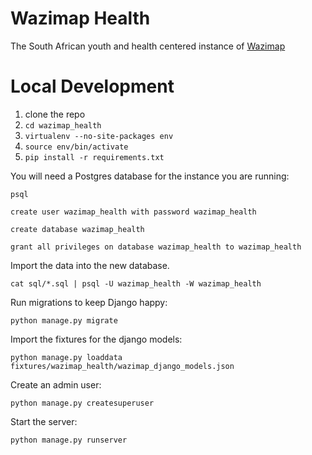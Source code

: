 Wazimap Health
====================

The South African youth and health centered instance of [Wazimap](https://github.com/Code4SA/wazimap)

# Local Development

1. clone the repo
2. ``cd wazimap_health``
3. ``virtualenv --no-site-packages env``
4. ``source env/bin/activate``
5. ``pip install -r requirements.txt``

You will need a Postgres database for the instance you are running:

```
psql

create user wazimap_health with password wazimap_health

create database wazimap_health

grant all privileges on database wazimap_health to wazimap_health

```

Import the data into the new database.

```
cat sql/*.sql | psql -U wazimap_health -W wazimap_health
```

Run migrations to keep Django happy:

```
python manage.py migrate
```

Import the fixtures for the django models:

```
python manage.py loaddata fixtures/wazimap_health/wazimap_django_models.json
```

Create an admin user:

```
python manage.py createsuperuser

```

Start the server:

```
python manage.py runserver
```
